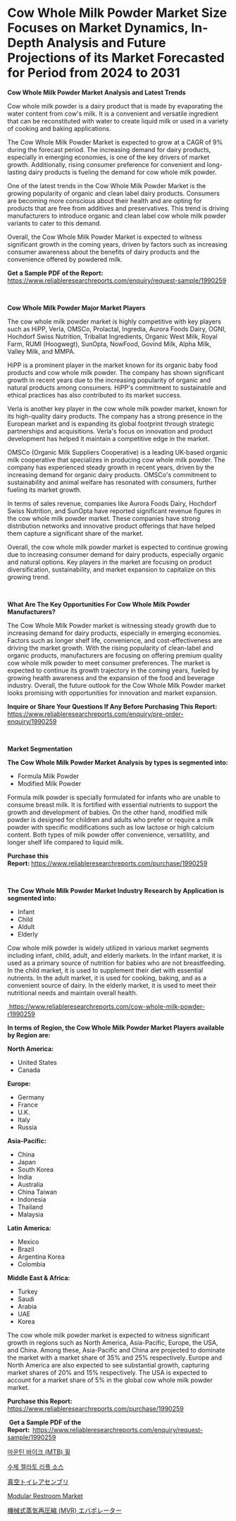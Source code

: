 <p><h1>Cow Whole Milk Powder Market Size Focuses on Market Dynamics, In-Depth Analysis and Future Projections of its Market Forecasted for Period from 2024 to 2031</h1></p><p><strong>Cow Whole Milk Powder Market Analysis and Latest Trends</strong></p>
<p><p>Cow whole milk powder is a dairy product that is made by evaporating the water content from cow's milk. It is a convenient and versatile ingredient that can be reconstituted with water to create liquid milk or used in a variety of cooking and baking applications.</p><p>The Cow Whole Milk Powder Market is expected to grow at a CAGR of 9% during the forecast period. The increasing demand for dairy products, especially in emerging economies, is one of the key drivers of market growth. Additionally, rising consumer preference for convenient and long-lasting dairy products is fueling the demand for cow whole milk powder.</p><p>One of the latest trends in the Cow Whole Milk Powder Market is the growing popularity of organic and clean label dairy products. Consumers are becoming more conscious about their health and are opting for products that are free from additives and preservatives. This trend is driving manufacturers to introduce organic and clean label cow whole milk powder variants to cater to this demand.</p><p>Overall, the Cow Whole Milk Powder Market is expected to witness significant growth in the coming years, driven by factors such as increasing consumer awareness about the benefits of dairy products and the convenience offered by powdered milk.</p></p>
<p><strong>Get a Sample PDF of the Report:&nbsp;</strong> <a href="https://www.reliableresearchreports.com/enquiry/request-sample/1990259">https://www.reliableresearchreports.com/enquiry/request-sample/1990259</a></p>
<p>&nbsp;</p>
<p><strong>Cow Whole Milk Powder Major Market Players</strong></p>
<p><p>The cow whole milk powder market is highly competitive with key players such as HiPP, Verla, OMSCo, Prolactal, Ingredia, Aurora Foods Dairy, OGNI, Hochdorf Swiss Nutrition, Triballat Ingredients, Organic West Milk, Royal Farm, RUMI (Hoogwegt), SunOpta, NowFood, Govind Milk, Alpha Milk, Valley Milk, and MMPA.</p><p>HiPP is a prominent player in the market known for its organic baby food products and cow whole milk powder. The company has shown significant growth in recent years due to the increasing popularity of organic and natural products among consumers. HiPP's commitment to sustainable and ethical practices has also contributed to its market success.</p><p>Verla is another key player in the cow whole milk powder market, known for its high-quality dairy products. The company has a strong presence in the European market and is expanding its global footprint through strategic partnerships and acquisitions. Verla's focus on innovation and product development has helped it maintain a competitive edge in the market.</p><p>OMSCo (Organic Milk Suppliers Cooperative) is a leading UK-based organic milk cooperative that specializes in producing cow whole milk powder. The company has experienced steady growth in recent years, driven by the increasing demand for organic dairy products. OMSCo's commitment to sustainability and animal welfare has resonated with consumers, further fueling its market growth.</p><p>In terms of sales revenue, companies like Aurora Foods Dairy, Hochdorf Swiss Nutrition, and SunOpta have reported significant revenue figures in the cow whole milk powder market. These companies have strong distribution networks and innovative product offerings that have helped them capture a significant share of the market.</p><p>Overall, the cow whole milk powder market is expected to continue growing due to increasing consumer demand for dairy products, especially organic and natural options. Key players in the market are focusing on product diversification, sustainability, and market expansion to capitalize on this growing trend.</p></p>
<p>&nbsp;</p>
<p><strong>What Are The Key Opportunities For Cow Whole Milk Powder Manufacturers?</strong></p>
<p><p>The Cow Whole Milk Powder market is witnessing steady growth due to increasing demand for dairy products, especially in emerging economies. Factors such as longer shelf life, convenience, and cost-effectiveness are driving the market growth. With the rising popularity of clean-label and organic products, manufacturers are focusing on offering premium quality cow whole milk powder to meet consumer preferences. The market is expected to continue its growth trajectory in the coming years, fueled by growing health awareness and the expansion of the food and beverage industry. Overall, the future outlook for the Cow Whole Milk Powder market looks promising with opportunities for innovation and market expansion.</p></p>
<p><strong>Inquire or Share Your Questions If Any Before Purchasing This Report:</strong> <a href="https://www.reliableresearchreports.com/enquiry/pre-order-enquiry/1990259">https://www.reliableresearchreports.com/enquiry/pre-order-enquiry/1990259</a></p>
<p>&nbsp;</p>
<p><strong>Market Segmentation</strong></p>
<p><strong>The Cow Whole Milk Powder Market Analysis by types is segmented into:</strong></p>
<p><ul><li>Formula Milk Powder</li><li>Modified Milk Powder</li></ul></p>
<p><p>Formula milk powder is specially formulated for infants who are unable to consume breast milk. It is fortified with essential nutrients to support the growth and development of babies. On the other hand, modified milk powder is designed for children and adults who prefer or require a milk powder with specific modifications such as low lactose or high calcium content. Both types of milk powder offer convenience, versatility, and longer shelf life compared to liquid milk.</p></p>
<p><strong>Purchase this Report:&nbsp;</strong><a href="https://www.reliableresearchreports.com/purchase/1990259">https://www.reliableresearchreports.com/purchase/1990259</a></p>
<p>&nbsp;</p>
<p><strong>The Cow Whole Milk Powder Market Industry Research by Application is segmented into:</strong></p>
<p><ul><li>Infant</li><li>Child</li><li>Aldult</li><li>Elderly</li></ul></p>
<p><p>Cow whole milk powder is widely utilized in various market segments including infant, child, adult, and elderly markets. In the infant market, it is used as a primary source of nutrition for babies who are not breastfeeding. In the child market, it is used to supplement their diet with essential nutrients. In the adult market, it is used for cooking, baking, and as a convenient source of dairy. In the elderly market, it is used to meet their nutritional needs and maintain overall health.</p></p>
<p><a href="https://www.reliableresearchreports.com/cow-whole-milk-powder-r1990259">&nbsp;https://www.reliableresearchreports.com/cow-whole-milk-powder-r1990259</a></p>
<p><strong>In terms of Region, the Cow Whole Milk Powder Market Players available by Region are:</strong></p>
<p>
    <p> <strong> North America: </strong>
        <ul>
            <li>United States</li>
            <li>Canada</li>
        </ul>
        </p> 
    <p> <strong> Europe: </strong>
        <ul>
            <li>Germany</li>
            <li>France</li>
            <li>U.K.</li>
            <li>Italy</li>
            <li>Russia</li>
        </ul>
        </p> 
    <p> <strong> Asia-Pacific: </strong>
        <ul>
            <li>China</li>
            <li>Japan</li>
            <li>South Korea</li>
            <li>India</li>
            <li>Australia</li>
            <li>China Taiwan</li>
            <li>Indonesia</li>
            <li>Thailand</li>
            <li>Malaysia</li>
        </ul>
        </p> 
    <p> <strong> Latin America: </strong>
        <ul>
            <li>Mexico</li>
            <li>Brazil</li>
            <li>Argentina Korea</li>
            <li>Colombia</li>
        </ul>
        </p> 
    <p> <strong> Middle East & Africa: </strong>
        <ul>
            <li>Turkey</li>
            <li>Saudi</li>
            <li>Arabia</li>
            <li>UAE</li>
            <li>Korea</li>
        </ul>
    </p>
    </p>
<p><p>The cow whole milk powder market is expected to witness significant growth in regions such as North America, Asia-Pacific, Europe, the USA, and China. Among these, Asia-Pacific and China are projected to dominate the market with a market share of 35% and 25% respectively. Europe and North America are also expected to see substantial growth, capturing market shares of 20% and 15% respectively. The USA is expected to account for a market share of 5% in the global cow whole milk powder market.</p></p>
<p><strong>Purchase this Report: </strong><a href="https://www.reliableresearchreports.com/purchase/1990259">https://www.reliableresearchreports.com/purchase/1990259</a></p>
<p>&nbsp;<strong>Get a Sample PDF of the Report:&nbsp;&nbsp;</strong><a href="https://www.reliableresearchreports.com/enquiry/request-sample/1990259">https://www.reliableresearchreports.com/enquiry/request-sample/1990259</a></p>
<p><strong></strong></p>
<p><p><a href="https://github.com/vs10l4sfg5c/Market-Research-Report-List-2/blob/main/3998280150582.md">마운틴 바이크 (MTB) 휠</a></p><p><a href="https://github.com/crfsywufhm81415/Market-Research-Report-List-2/blob/main/8065633150581.md">수제 젤라토 리플 소스</a></p><p><a href="https://github.com/ReganWisoky2023/Market-Research-Report-List-2/blob/main/8554374142826.md">真空トイレアセンブリ</a></p><p><a href="https://github.com/tamvrosiya/Market-Research-Report-List-4/blob/main/modular-restroom-market.md">Modular Restroom Market</a></p><p><a href="https://github.com/cbigkbh02719/Market-Research-Report-List-2/blob/main/4584046142825.md">機械式蒸気再圧縮 (MVR) エバポレーター</a></p></p>